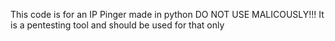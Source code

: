 This code is for an IP Pinger made in python
DO NOT USE MALICOUSLY!!!
It is a pentesting tool and should be used for that only
